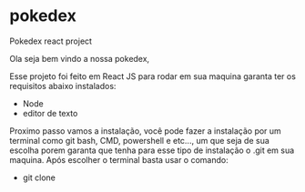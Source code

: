 # pokedex
Pokedex react project

Ola seja bem vindo a nossa pokedex,

Esse projeto foi feito em React JS para rodar em sua maquina garanta ter os requisitos abaixo instalados:

* Node
* editor de texto

Proximo passo vamos a instalação, você pode fazer a instalação por um terminal como git bash, CMD, powershell e etc..., um que seja de sua escolha
porem garanta que tenha para esse tipo de instalação o .git em sua maquina. Após escolher o terminal basta usar o comando:

* git clone

